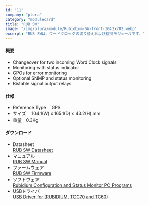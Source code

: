 ```yaml
---
id: "11"
company: "plura"
category: "modulecard"
title: "RUB SW"
image: "/img/plura/module/Rubidium-SW-front-1042x782.webp"
excerpt: "RUB SWは、ワードクロックの切り替えおよび監視モジュールです。"
---
```

#### 概要
* Changeover for two incoming Word Clock signals
* Monitoring with status indicator
* GPOs for error monitoring
* Optional SNMP and status monitoring
* Bistable signal output relays

#### 仕様
* Reference Type&emsp; GPS
* サイズ &emsp;104.1(W) x 165.1(D) x 43.2(H) mm  
* 重量&emsp;0.3Kg  

#### ダウンロード
* Datasheet  
    [RUB SW Datasheet](https://plurainc.com/files/downloads/timing-solutions/datasheet/deRUBSWleaflet.pdf)  
* マニュアル  
    [RUB SW Manual](https://plurainc.com/files/downloads/timing-solutions/manual/eRUBSWmanual.pdf)  
* ファームウェア  
    [RUB SW Firmware](https://plurainc.com/files/downloads/timing-solutions/firmware/rub_sw.zip)  
* ソフトウェア  
    [Rubidium Configuration and Status Monitor PC Programs](https://plurainc.com/files/downloads/timing-solutions/software/rubs.zip)  
* USBドライバ  
    [USB Driver for (RUBIDIUM, TCC70 and TC60)](https://plurainc.com/files/downloads/timing-solutions/software/usb.zip)
